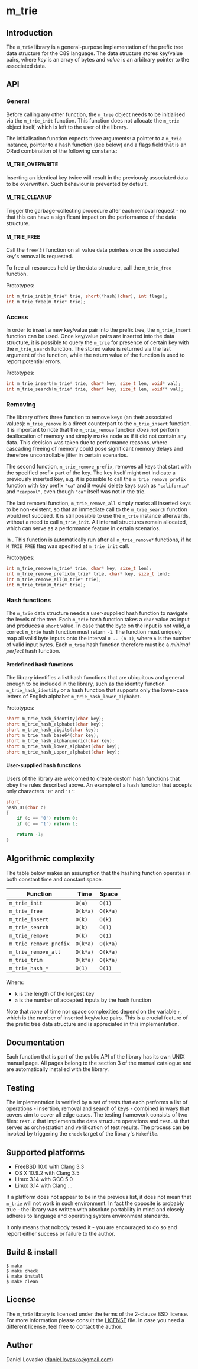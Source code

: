 # m_trie

## Introduction
The `m_trie` library is a general-purpose implementation of the prefix
tree data structure for the C89 language. The data structure stores
key/value pairs, where *key* is an array of bytes and *value* is an
arbitrary pointer to the associated data.

## API
### General
Before calling any other function, the `m_trie` object needs to be
initialised via the `m_trie_init` function. This function does not
allocate the `m_trie` object itself, which is left to the user of the
library.

The initialisation function expects three arguments: a pointer to a
`m_trie` instance, pointer to a hash function (see below) and a flags
field that is an ORed combination of the following constants:

#### M_TRIE_OVERWRITE
Inserting an identical key twice will result in the previously associated
data to be overwritten. Such behaviour is prevented by default.

#### M_TRIE_CLEANUP
Trigger the garbage-collecting procedure after each removal request - no
that this can have a significant impact on the performance of the data
structure.

#### M_TRIE_FREE
Call the `free(3)` function on all value data pointers once the associated
key's removal is requested.

To free all resources held by the data structure, call the `m_trie_free`
function.

Prototypes:
```c
int m_trie_init(m_trie* trie, short(*hash)(char), int flags);
int m_trie_free(m_trie* trie);
```

### Access
In order to insert a new key/value pair into the prefix tree, the
`m_trie_insert` function can be used.  Once key/value pairs are inserted
into the data structure, it is possible to query the `m_trie` for presence
of certain key with the `m_trie_search` function. The stored value is
returned via the last argument of the function, while the return value of
the function is used to report potential errors.

Prototypes:
```c
int m_trie_insert(m_trie* trie, char* key, size_t len, void* val);
int m_trie_search(m_trie* trie, char* key, size_t len, void** val);
```

### Removing
The library offers three function to remove keys (an their associated
values): `m_trie_remove` is a direct counterpart to the `m_trie_insert`
function. It is important to note that the `m_trie_remove` function *does
not* perform deallocation of memory and simply marks node as if it did not
contain any data. This decision was taken due to performance reasons,
where cascading freeing of memory could pose significant memory delays and
therefore uncontrollable jitter in certain scenarios.

The second function, `m_trie_remove_prefix`, removes all keys that start
with the specified prefix part of the key. The key itself might not
indicate a previously inserted key, e.g. it is possible to call the
`m_trie_remove_prefix` function with key prefix `"ca"` and it would delete
keys such as `"california"` and `"carpool"`, even though `"ca"` itself was
not in the trie.

The last removal function, `m_trie_remove_all` simply marks all inserted
keys to be non-existent, so that an immediate call to the `m_trie_search`
function would not succeed. It is still possible to use the `m_trie`
instance afterwards, without a need to call `m_trie_init`. All internal
structures remain allocated, which can serve as a performance feature in
certain scenarios.

In . This function is automatically run after all `m_trie_remove*`
functions, if he `M_TRIE_FREE` flag was specified at `m_trie_init` call.

Prototypes:
```c
int m_trie_remove(m_trie* trie, char* key, size_t len);
int m_trie_remove_prefix(m_trie* trie, char* key, size_t len);
int m_trie_remove_all(m_trie* trie);
int m_trie_trim(m_trie* trie);
```

### Hash functions
The `m_trie` data structure needs a user-supplied hash function to
navigate the levels of the tree. Each `m_trie` hash function takes a
`char` value as input and produces a `short` value. In case that the byte
on the input is not valid, a correct `m_trie` hash function must return
`-1`. The function must uniquely map all valid byte inputs onto the
interval `0 .. (n-1)`, where `n` is the number of valid input bytes.  Each
`m_trie` hash function therefore must be a *minimal perfect* hash
function.

#### Predefined hash functions
The library identifies a list hash functions that are ubiquitous
and general enough to be included in the library, such as the identity
function `m_trie_hash_identity` or a hash function that supports only the
lower-case letters of English alphabet `m_trie_hash_lower_alphabet`.

Prototypes:
 ```c
short m_trie_hash_identity(char key);
short m_trie_hash_alphabet(char key);
short m_trie_hash_digits(char key);
short m_trie_hash_base64(char key);
short m_trie_hash_alphanumeric(char key);
short m_trie_hash_lower_alphabet(char key);
short m_trie_hash_upper_alphabet(char key);
 ```

#### User-supplied hash functions
Users of the library are welcomed to create custom hash functions that
obey the rules described above. An example of a hash function that accepts
only characters `'0'` and `'1'`:

```c
short
hash_01(char c)
{
	if (c == '0') return 0;
	if (c == '1') return 1;

	return -1;
}
```

## Algorithmic complexity
The table below makes an assumption that the hashing function operates in
both constant time and constant space.

| Function              | Time     | Space    |
|-----------------------|----------|----------|
|`m_trie_init`          | `O(a)`   | `O(1)`   |
|`m_trie_free`          | `O(k*a)` | `O(k*a)` |
|`m_trie_insert`        | `O(k)`   | `O(k)`   |
|`m_trie_search`        | `O(k)`   | `O(1)`   |
|`m_trie_remove`        | `O(k)`   | `O(1)`   |
|`m_trie_remove_prefix` | `O(k*a)` | `O(k*a)` |
|`m_trie_remove_all`    | `O(k*a)` | `O(k*a)` |
|`m_trie_trim`          | `O(k*a)` | `O(k*a)` |
|`m_trie_hash_*`        | `O(1)`   | `O(1)`   |

Where:
* `k` is the length of the longest key
* `a` is the number of accepted inputs by the hash function

Note that *none* of time nor space complexities depend on the variable
`n`, which is the number of inserted key/value pairs. This is a crucial
feature of the prefix tree data structure and is appreciated in this
implementation.

## Documentation
Each function that is part of the public API of the library has its own
UNIX manual page. All pages belong to the section 3 of the manual
catalogue and are automatically installed with the library.

## Testing
The implementation is verified by a set of tests that each performs a list
of operations - insertion, removal and search of keys - combined in ways
that covers aim to cover all edge cases. The testing framework consists of
two files: `test.c` that implements the data structure operations and
`test.sh` that serves as orchestration and verification of test results.
The process can be invoked by triggering the `check` target of the
library's `Makefile`.

## Supported platforms
 * FreeBSD 10.0 with Clang 3.3
 * OS X 10.9.2 with Clang 3.5
 * Linux 3.14 with GCC 5.0
 * Linux 3.14 with Clang ...

If a platform does not appear to be in the previous list, it does not mean
that `m_trie` will not work in such environment. In fact the opposite is
probably true - the library was written with absolute portability in mind
and closely adheres to language and operating system environment
standards.

It only means that nobody tested it - you are encouraged to do so and
report either success or failure to the author.

## Build & install
```
$ make
$ make check
$ make install
$ make clean
```

## License
The `m_trie` library is licensed under the terms of the 2-clause BSD
license.  For more information please consult the [LICENSE](LICENSE.md)
file. In case you need a different license, feel free to contact the
author.

## Author
Daniel Lovasko (daniel.lovasko@gmail.com)
